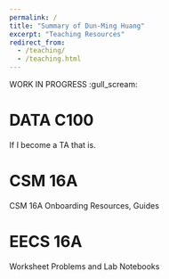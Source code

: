 ```yaml
---
permalink: /
title: "Summary of Dun-Ming Huang"
excerpt: "Teaching Resources"
redirect_from: 
  - /teaching/
  - /teaching.html
---
```

WORK IN PROGRESS :gull_scream:

DATA C100
======
If I become a TA that is.

CSM 16A
======
CSM 16A Onboarding Resources, Guides

EECS 16A
======
Worksheet Problems and Lab Notebooks
